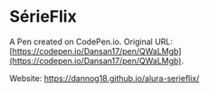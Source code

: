 # SérieFlix

A Pen created on CodePen.io. Original URL: [https://codepen.io/Dansan17/pen/QWaLMgb](https://codepen.io/Dansan17/pen/QWaLMgb).

Website: https://dannog18.github.io/alura-serieflix/
